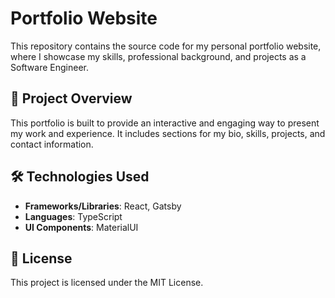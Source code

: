 # Portfolio Website

This repository contains the source code for my personal portfolio website, where I showcase my skills, professional background, and projects as a Software Engineer.

## 🚀 Project Overview

This portfolio is built to provide an interactive and engaging way to present my work and experience. It includes sections for my bio, skills, projects, and contact information.

## 🛠️ Technologies Used

- **Frameworks/Libraries**: React, Gatsby
- **Languages**: TypeScript
- **UI Components**: MaterialUI

## 📝 License

This project is licensed under the MIT License.
